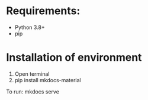 # Requirements:
- Python 3.8+
- pip

# Installation of environment

1. Open terminal
2. pip install mkdocs-material

To run: mkdocs serve


